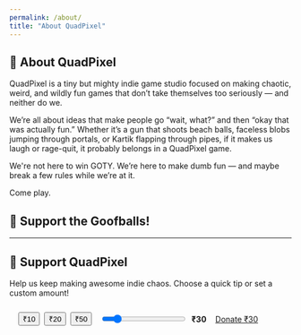 ```yaml
---
permalink: /about/
title: "About QuadPixel"
---
```


## 🧠 About QuadPixel

QuadPixel is a tiny but mighty indie game studio focused on making chaotic, weird, and wildly fun games that don’t take themselves too seriously — and neither do we.

We’re all about ideas that make people go “wait, what?” and then “okay that was actually fun.” Whether it’s a gun that shoots beach balls, faceless blobs jumping through portals, or Kartik flapping through pipes, if it makes us laugh or rage-quit, it probably belongs in a QuadPixel game.

We're not here to win GOTY. We’re here to make dumb fun — and maybe break a few rules while we’re at it.

Come play.

## 💸 Support the Goofballs!

---

## 💖 Support QuadPixel

<div class="notice--info">
  Help us keep making awesome indie chaos. Choose a quick tip or set a custom amount!
</div>

<div class="page__content" style="border: 1px solid var(--border-color); padding: 1rem; border-radius: 0.5rem; background: var(--background-color);">

<div style="display: flex; flex-wrap: wrap; gap: 1rem; align-items: center;">

  <!-- Quick Buttons -->
  <div style="display: flex; gap: 0.5rem;">
    <button type="button" onclick="setAmount(10)" class="btn btn--primary">₹10</button>
    <button type="button" onclick="setAmount(20)" class="btn btn--primary">₹20</button>
    <button type="button" onclick="setAmount(50)" class="btn btn--primary">₹50</button>
  </div>

  <!-- Slider -->
  <div style="display: flex; align-items: center; gap: 0.5rem;">
    <input type="range" id="customAmount" min="1" max="200" value="30" style="width: 150px;">
    <span id="amountLabel" style="font-weight: bold;">₹30</span>
  </div>

  <!-- Donate Button -->
  <a id="upiLink"
     href="upi://pay?pa=aatikshnew@okicici&pn=AATIKSH%20SINHA%20MINOR&cu=INR&am=30&tn=Support%20QuadPixel"
     class="btn btn--success">
    Donate ₹30
  </a>

</div>
</div>

<script>
  function setAmount(amount) {
    document.getElementById('customAmount').value = amount;
    updateAmount(amount);
  }

  function updateAmount(value) {
    document.getElementById('amountLabel').textContent = `₹${value}`;
    const upi = `upi://pay?pa=aatikshnew@okicici&pn=AATIKSH%20SINHA%20MINOR&cu=INR&am=${value}&tn=Support%20QuadPixel`;
    document.getElementById('upiLink').href = upi;
    document.getElementById('upiLink').textContent = `Donate ₹${value}`;
  }
</script>
